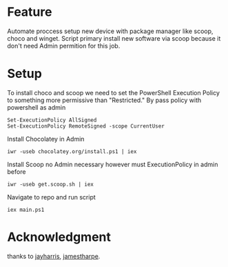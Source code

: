 # Feature
Automate proccess setup new device with package manager like scoop, choco and winget.
Script primary install new software via scoop because it don't  need Admin permition for this job.
# Setup
To install choco and scoop we need to set the PowerShell Execution Policy to something more permissive than "Restricted."
By pass policy with powershell as admin
```
Set-ExecutionPolicy AllSigned
Set-ExecutionPolicy RemoteSigned -scope CurrentUser
```
Install Chocolatey in Admin
```
iwr -useb chocolatey.org/install.ps1 | iex
```
Install Scoop no Admin necessary however must ExecutionPolicy in admin before
```
iwr -useb get.scoop.sh | iex
```

Navigate to repo and run script
```
iex main.ps1
```

# Acknowledgment
thanks to [jayharris](https://github.com/jayharris/dotfiles-windows), [jamestharpe](https://github.com/jamestharpe/windows-development-environment/blob/main/env-windows.ps1).
